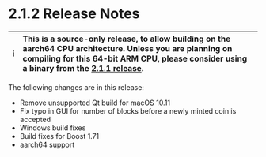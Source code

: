 2.1.2 Release Notes
===============================

:information_source: | This is a source-only release, to allow building on the aarch64 CPU architecture. Unless you are planning on compiling for this 64-bit ARM CPU, please consider using a binary from the [2.1.1 release](https://github.com/MintcoinCommunity/Mintcoin-Desktop-Wallet/releases/tag/v2.1.1). 
:---: | :--- 

The following changes are in this release:

* Remove unsupported Qt build for macOS 10.11
* Fix typo in GUI for number of blocks before a newly minted coin is accepted
* Windows build fixes
* Build fixes for Boost 1.71
* aarch64 support
